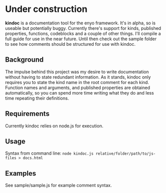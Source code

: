 Under construction
==================

**kindoc** is a documentation tool for the enyo framework. It's in alpha, so is useable but potentially buggy. Currently there's support for kinds, published properties, functions, codeblocks and a couple of other things. I'll compile a full guide for use in the near future. Until then check out the sample folder to see how comments should be structured for use with kindoc.

Background
----------

The impulse behind this project was my desire to write documentation without having to state redundant information. As it stands, kindoc only requires you to state the kind name in the root comment for each kind. Function names and arguments, and published properties are obtained automatically, so you can spend more time writing what they do and less time repeating their definitions. 


Requirements
------------

Currently kindoc relies on node.js for execution.

Usage
-----

Syntax from command line: `node kindoc.js relative/folder/path/to/js-files > docs.html`

Examples
--------

See sample/sample.js for example comment syntax.